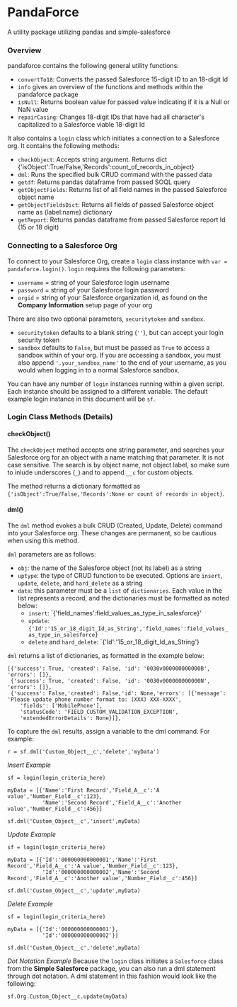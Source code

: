 # PandaForce
A utility package utilizing pandas and simple-salesforce

### Overview
pandaforce contains the following general utility functions:
  - `convertTo18`:	Converts the passed Salesforce 15-digit ID to an 18-digit Id
  - `info` gives an overview of the functions and methods within the pandaforce package
  - `isNull`:		Returns boolean value for passed value indicating if it is a Null or NaN value
  - `repairCasing`:	Changes 18-digit IDs that have had all character's capitalized to a Salesforce viable 18-digit Id

It also contains a `login` class which initiates a connection to a Salesforce org. It contains the following methods:
  - `checkObject`: Accepts string argument. Returns dict {'isObject':True/False,'Records':count_of_records_in_object}
  - `dml`: Runs the specified bulk CRUD command with the passed data
  - `getdf`: Returns pandas dataframe from passed SOQL query
  - `getObjectFields`: Returns list of all field names in the passed Salesforce object name
  - `getObjectFieldsDict`: Returns all fields of passed Salesforce object name as {label:name} dictionary
  - `getReport`: Returns pandas dataframe from passed Salesforce report Id (15 or 18 digit)

### Connecting to a Salesforce Org
To connect to your Salesforce Org, create a `login` class instance with `var = pandaforce.login()`. `login` requires the following parameters:
  - `username` = string of your Salesforce login username
  - `password` = string of your Salesforce login password
  - `orgid` = string of your Salesforce organization id, as found on the **Company Information** setup page of your org

There are also two optional parameters, `securitytoken` and `sandbox`.
  - `securitytoken` defaults to a blank string (`''`), but can accept your login security token
  - `sandbox` defaults to `False`, but must be passed as `True` to access a sandbox within of your org. If you are accessing a sandbox, you must also append `'.your_sandbox_name'` to the end of your username, as you would when logging in to a normal Salesforce sandbox.
  
You can have any number of `login` instances running within a given script. Each instance should be assigned to a different variable. The default example login instance in this document will be `sf`.

### Login Class Methods (Details)

#### checkObject()
The `checkObject` method accepts one string parameter, and searches your Salesforce org for an object with a name matching that parameter. It is not case sensitive. The search is by object name, not object label, so make sure to inlude underscores (`_`) and to append `__c` for custom objects.

The method returns a dictionary formatted as `{'isObject':True/False,'Records':None or count of records in object}`.

#### dml()
The `dml` method evokes a bulk CRUD (Created, Update, Delete) command into your Salesforce org. These changes are permanent, so be cautious when using this method.

`dml` parameters are as follows:
  - `obj`: the name of the Salesforce object (not its label) as a string
  - `uptype`: the type of CRUD function to be executed. Options are `insert`, `update`, `delete`, and `hard_delete` as a string
  - `data`: this parameter must be a `list` of `dictionaries`. Each value in the list represents a record, and the dictionaries must be formatted as noted below:
    - `insert`: `{'field_names':field_values_as_type_in_salesforce}'
    - `update`: `{'Id':'15_or_18_digit_Id_as_String','field_names':field_values_as_type_in_salesforce}`
    - `delete` and `hard_delete`: `{'Id':'15_or_18_digit_Id_as_String'}

`dml` returns a list of dictionaries, as formatted in the example below:
```
[{'success': True, 'created': False, 'id': '0030v000000000000B', 'errors': []},
 {'success': True, 'created': False, 'id': '0030v000000000000N', 'errors': []},
 {'success': False,'created': False,'id': None,'errors': [{'message': 'Please update phone number format to: (XXX) XXX-XXXX',
    'fields': ['MobilePhone'],
    'statusCode': 'FIELD_CUSTOM_VALIDATION_EXCEPTION',
    'extendedErrorDetails': None}]},
```
To capture the `dml` results, assign a variable to the dml command. For example:

```r = sf.dml('Custom_Object__c','delete','myData')```

_Insert Example_
```
sf = login(login_criteria_here)

myData = [{'Name':'First Record','Field_A__c':'A value','Number_Field__c':123},
           'Name':'Second Record','Field_A__c':'Another value','Number_Field__c':456}]
           
sf.dml('Custom_Object__c','insert',myData)
```

_Update Example_

```
sf = login(login_criteria_here)

myData = [{'Id':'000000000000001','Name':'First Record','Field_A__c':'A value','Number_Field__c':123},
           'Id':'000000000000002','Name':'Second Record','Field_A__c':'Another value','Number_Field__c':456}]
           
sf.dml('Custom_Object__c','update',myData)
```

_Delete Example_
```
sf = login(login_criteria_here)

myData = [{'Id':'000000000000001'},
           'Id':'000000000000002'}]
           
sf.dml('Custom_Object__c','delete',myData)
```

_Dot Notation Example_
Because the `login` class initiates a `Salesforce` class from the **Simple Salesforce** package, you can also run a dml statement through dot notation. A dml statement in this fashion would look like the following:

```sf.Org.Custom_Object__c.update(myData)```
